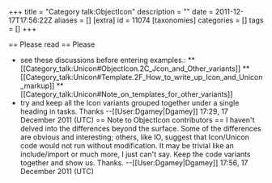 +++
title = "Category talk:ObjectIcon"
description = ""
date = 2011-12-17T17:56:22Z
aliases = []
[extra]
id = 11074
[taxonomies]
categories = []
tags = []
+++

== Please read ==
Please 
* see these discussions before entering examples.:
** [[Category_talk:Unicon#ObjectIcon.2C_Jcon_and_Other_variants]] 
** [[Category_talk:Unicon#Template.2F_How_to_write_up_Icon_and_Unicon_markup]]
** [[Category_talk:Unicon#Note_on_templates_for_other_variants]]
* try and keep all the Icon variants grouped together under a single heading in tasks.
Thanks --[[User:Dgamey|Dgamey]] 17:29, 17 December 2011 (UTC)
== Note to ObjectIcon contributors ==
I haven't delved into the differences beyond the surface.  Some of the differences are obvious and interesting; others, like IO, suggest that Icon/Unicon code would not run without modification.  It may be trivial like an include/import or much more, I just can't say.  Keep the code variants together and show us.  Thanks. --[[User:Dgamey|Dgamey]] 17:56, 17 December 2011 (UTC)

